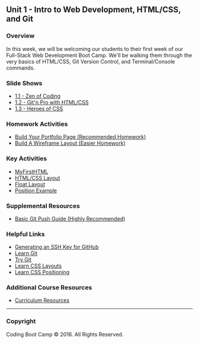 ## Unit 1 - Intro to Web Development, HTML/CSS, and Git

### Overview

In this week, we will be welcoming our students to their first week of our Full-Stack Web Development Boot Camp. We'll be walking them through the very basics of HTML/CSS, Git Version Control, and Terminal/Console commands.

### Slide Shows

* [1.1 - Zen of Coding](01-Day/Slide-Shows)
* [1.2 - Git'n Pro with HTML/CSS](02-Day/Slide-Shows)
* [1.3 - Heroes of CSS](03-Day/Slide-Shows)

### Homework Activities

* [Build Your Portfolio Page (Recommended Homework)](../../../01-Class-Content/01-html-git-css/02-Homework/Instructions/recommended-homework-assignment.md)
* [Build A Wireframe Layout (Easier Homework)](../../../01-Class-Content/01-html-git-css/02-Homework/Instructions/easier-homework-assignment.md)

### Key Activities

* [MyFirstHTML](../../../01-Class-Content/01-html-git-css/01-Activities/03-MyFirstHTML)
* [HTML/CSS Layout](../../../01-Class-Content/01-html-git-css/01-Activities/06-HTML_CSS_Layout)
* [Float Layout](../../../01-Class-Content/01-html-git-css/01-Activities/09-FloatLayout-Activity)
* [Position Example](../../../01-Class-Content/01-html-git-css/01-Activities/10-CSS_PositionedLayout)

### Supplemental Resources

* [Basic Git Push Guide (Highly Recommended)](02-Day/Supplemental/GitHub-Help)

### Helpful Links

* [Generating an SSH Key for GitHub](https://help.github.com/articles/generating-an-ssh-key/)
* [Learn Git](https://www.codecademy.com/learn/learn-git)
* [Try Git](https://try.github.io/levels/1/challenges/1)
* [Learn CSS Layouts](http://learn.shayhowe.com/html-css/positioning-content/)
* [Learn CSS Positioning](http://learn.shayhowe.com/advanced-html-css/detailed-css-positioning/)

### Additional Course Resources

* [Curriculum Resources](https://github.com/coding-boot-camp/curriculum-resources)
- - -

### Copyright

Coding Boot Camp © 2016. All Rights Reserved.

